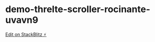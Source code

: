 # demo-threlte-scroller-rocinante-uvavn9

[Edit on StackBlitz ⚡️](https://stackblitz.com/edit/demo-threlte-scroller-rocinante-uvavn9)